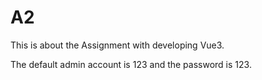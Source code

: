 # A2

This is about the Assignment with developing Vue3.

The default admin account is 123 and the password is 123.


